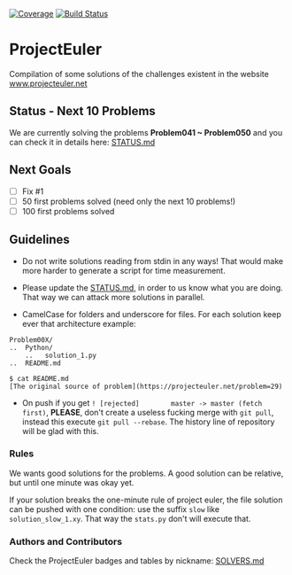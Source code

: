 [![Coverage](https://codecov.io/github/DestructHub/ProjectEuler/coverage.svg?branch=master)](https://codecov.io/github/DestructHub/ProjectEuler?branch=master)
[![Build Status](https://travis-ci.org/DestructHub/ProjectEuler.svg?branch=master)](https://travis-ci.org/DestructHub/ProjectEuler)

# ProjectEuler
Compilation of some solutions of the challenges existent in the website www.projecteuler.net

## Status - Next 10 Problems 

We are currently solving the problems **Problem041 ~ Problem050** and you can check it in details here: [STATUS.md](updates/STATUS.md)

## Next Goals

- [ ] Fix #1
- [ ] 50 first problems solved (need only the next 10 problems!)
- [ ] 100 first problems solved

## Guidelines

* Do not write solutions reading from stdin in any ways! That would make more harder to generate a script for time measurement.

* Please update the [STATUS.md](updates/STATUS.md), in order to us know what you are doing. That way we can attack more solutions in parallel. 

* CamelCase for folders and underscore for files. For each solution keep ever that architecture example:

```
Problem00X/
..	Python/
	..	 solution_1.py
..	README.md 
```

``` 
$ cat README.md
[The original source of problem](https://projecteuler.net/problem=29)
```

*  On push if you get  `! [rejected]        master -> master (fetch first)`, **PLEASE**, don't create a useless fucking merge with `git pull`, instead this execute `git pull --rebase`. The history line of repository will be glad with this.

### Rules

We wants good solutions for the problems. A good solution can be relative, but until one minute was okay yet.

If your solution breaks the one-minute rule of project euler, the file solution can be pushed with one condition: use the suffix `slow` like  `solution_slow_1.xy`. That way the `stats.py` don't will execute that.

### Authors and Contributors

Check the ProjectEuler badges and tables by nickname: [SOLVERS.md](SOLVERS.md)